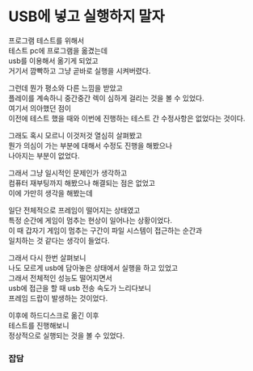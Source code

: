 # USB에 넣고 실행하지 말자

프로그램 테스트를 위해서  
테스트 pc에 프로그램을 옮겼는데  
usb를 이용해서 옮기게 되었고  
거기서 깜빡하고 그냥 곧바로 실행을 시켜버렸다.  

그런데 뭔가 평소와 다른 느낌을 받았고  
플레이를 계속하니 중간중간 렉이 심하게 걸리는 것을 볼 수 있었다.  
여기서 의아했던 점이  
이전에 테스트 했을 때와 이번에 진행하는 테스트 간 수정사항은 없었다는 것이다.  

그래도 혹시 모르니 이것저것 열심히 살펴봤고  
뭔가 의심이 가는 부분에 대해서 수정도 진행을 해봤으나  
나아지는 부분이 없었다.  

그래서 그냥 일시적인 문제인가 생각하고  
컴퓨터 재부팅까지 해봤으나 해결되는 점은 없었고  
이에 가만히 생각을 해봤는데  

일단 전체적으로 프레임이 떨어지는 상태였고  
특정 순간에 게임이 멈추는 현상이 일어나는 상황이었다.  
이 때 갑자기 게임이 멈추는 구간이 파일 시스템이 접근하는 순간과  
일치하는 것 같다는 생각이 들었다.  

그래서 다시 한번 살펴보니  
나도 모르게 usb에 담아놓은 상태에서 실행을 하고 있었고  
그래서 전체적인 성능도 떨어지면서  
usb에 접근을 할 때 usb 전송 속도가 느리다보니  
프레임 드랍이 발생하는 것이었다.  

이후에 하드디스크로 옮긴 이후  
테스트를 진행해보니  
정상적으로 실행되는 것을 볼 수 있었다.  

### 잡담   
```

```